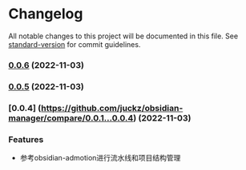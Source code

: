 # Changelog

All notable changes to this project will be documented in this file. See [standard-version](https://github.com/conventional-changelog/standard-version) for commit guidelines.

### [0.0.6](https://github.com/JuckZ/obsidian-manager/compare/0.0.5...0.0.6) (2022-11-03)

### [0.0.5](https://github.com/JuckZ/obsidian-manager/compare/0.0.4...0.0.5) (2022-11-03)

### [0.0.4] (https://github.com/juckz/obsidian-manager/compare/0.0.1...0.0.4) (2022-11-03)

### Features

- 参考obsidian-admotion进行流水线和项目结构管理
